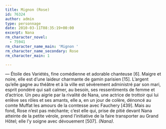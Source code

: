 ```yaml
---
title: Mignon (Rose)
id: 76324
author: admin
type: personnage
date: 2010-03-11T08:35:19+00:00
excerpt: Nana
rm_character_novel:
  - 75941
rm_character_name_main: 'Mignon '
rm_character_name_secondary: Rose
rm_character_main: 1

---
```

— Étoile des Variétés, fine comédienne et adorable chanteuse [6]. Maigre et noire, elle est d’une laideur charmante de gamin parisien [15]. L’argent qu’elle gagne au théâtre et à la ville est sévèrement administré par son mari, esprit pondéré qui sait calmer, au besoin, ses ressentiments de femme et d’actrice. Un peu aigrie par la rivalité de Nana, une actrice de trottoir qui lui enlève ses rôles et ses amants, elle a, en un jour de colère, dénoncé au comte Muffat les amours de la comtesse avec Fauchery [439]. Mais au fond, Rose n’est pas méchante; c’est elle qui, prise de pitié devant Nana atteinte de la petite vérole, prend l’initiative de la faire transporter au Grand Hôtel; elle l’y soigne avec dévouement [507]. _(Nana)._